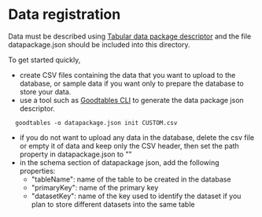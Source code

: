 # Data registration

Data must be described using [Tabular data package descriptor](https://frictionlessdata.io/specs/tabular-data-package/) and the file datapackage.json should be included into this directory.

To get started quickly,

* create CSV files containing the data that you want to upload to the database, or sample data if you want only to prepare the database to store your data.
* use a tool such as [Goodtables CLI](https://github.com/frictionlessdata/goodtables-py#running-on-cli) to generate the data package json descriptor.
```
  goodtables -o datapackage.json init CUSTOM.csv
```
* if you do not want to upload any data in the database, delete the csv file or empty it of data and keep only the CSV header, then set the path property in datapackage.json to ""
* in the schema section of datapackage json, add the following properties:
  * "tableName": name of the table to be created in the database
  * "primaryKey": name of the primary key
  * "datasetKey": name of the key used to identify the dataset if you plan to store different datasets into the same table
